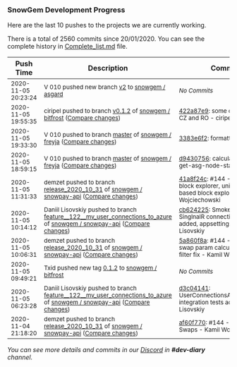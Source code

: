 
### SnowGem Development Progress

Here are the last 10 pushes to the projects we are currently working.

There is a total of 2560 commits since 20/01/2020. You can see the complete history in
 [Complete_list.md](Complete_list.md) file.

| Push Time | Description | Commits |
| --- | --- | --- |
| <sub>2020-11-05 20:23:24</sub> | <sub>V 010 pushed new branch [v2](https://gitlab.com/snowgem/asgard/commits/v2) to [snowgem / asgard](https://gitlab.com/snowgem/asgard)</sub> | <sub>_No Commits_</sub> |
| <sub>2020-11-05 19:55:35</sub> | <sub>ciripel pushed to branch [v0\.1\.2](https://gitlab.com/snowgem/bitfrost/commits/v0.1.2) of [snowgem / bitfrost](https://gitlab.com/snowgem/bitfrost) ([Compare changes](https://gitlab.com/snowgem/bitfrost/compare/f6a9977e5a0b672ba268bd32fe160a26ff0d9dee...422a87e9f08ebe06998fd3469b411c3462bbfe41))</sub> | <sub>[422a87e9](https://gitlab.com/snowgem/bitfrost/-/commit/422a87e9f08ebe06998fd3469b411c3462bbfe41): some corrections in CZ and RO - ciripel</sub> |
| <sub>2020-11-05 19:33:30</sub> | <sub>V 010 pushed to branch [master](https://gitlab.com/snowgem/freyja/commits/master) of [snowgem / freyja](https://gitlab.com/snowgem/freyja) ([Compare changes](https://gitlab.com/snowgem/freyja/compare/d9430756cb6619bb3a130441bba3fe14374a1d30...3383e6f293a06b8a764a54ca3a0790c3fd90a709))</sub> | <sub>[3383e6f2](https://gitlab.com/snowgem/freyja/-/commit/3383e6f293a06b8a764a54ca3a0790c3fd90a709): formatting - V</sub> |
| <sub>2020-11-05 18:59:15</sub> | <sub>V 010 pushed to branch [master](https://gitlab.com/snowgem/freyja/commits/master) of [snowgem / freyja](https://gitlab.com/snowgem/freyja) ([Compare changes](https://gitlab.com/snowgem/freyja/compare/b1d576f1e3f94f85bdb84fd311a8de3a7b26465d...d9430756cb6619bb3a130441bba3fe14374a1d30))</sub> | <sub>[d9430756](https://gitlab.com/snowgem/freyja/-/commit/d9430756cb6619bb3a130441bba3fe14374a1d30): calculate status avg + get-asg-node-status - V</sub> |
| <sub>2020-11-05 11:31:33</sub> | <sub>demzet pushed to branch [release\_2020\_10\_31](https://gitlab.com/snowgem/snowpay-api/commits/release_2020_10_31) of [snowgem / snowpay\-api](https://gitlab.com/snowgem/snowpay-api) ([Compare changes](https://gitlab.com/snowgem/snowpay-api/compare/5a860f8a14889916364efbed8ee6f50c56150e0f...41a8f24cf78d3c9230c076fb96265397f501eff1))</sub> | <sub>[41a8f24c](https://gitlab.com/snowgem/snowpay-api/-/commit/41a8f24cf78d3c9230c076fb96265397f501eff1): #144 - added zec block explorer, unified trezor based block explorers - Kamil Wojciechowski</sub> |
| <sub>2020-11-05 10:14:12</sub> | <sub>Daniil Lisovskiy pushed to branch [feature\_\_122\_\_mv\_user\_connections\_to\_azure](https://gitlab.com/snowgem/snowpay-api/commits/feature__122__mv_user_connections_to_azure) of [snowgem / snowpay\-api](https://gitlab.com/snowgem/snowpay-api) ([Compare changes](https://gitlab.com/snowgem/snowpay-api/compare/d3c04141f7f2c51274d612fd61c23283df6e2011...cb624225b80a9f0023e5f5e849b4bf10965f0aa4))</sub> | <sub>[cb624225](https://gitlab.com/snowgem/snowpay-api/-/commit/cb624225b80a9f0023e5f5e849b4bf10965f0aa4): Smoke test checking SinglnalR connection persistence added, appsettings file... - Daniil Lisovskiy</sub> |
| <sub>2020-11-05 10:06:31</sub> | <sub>demzet pushed to branch [release\_2020\_10\_31](https://gitlab.com/snowgem/snowpay-api/commits/release_2020_10_31) of [snowgem / snowpay\-api](https://gitlab.com/snowgem/snowpay-api) ([Compare changes](https://gitlab.com/snowgem/snowpay-api/compare/af60f77015fac5d65adb1a032089d0f08bbcefef...5a860f8a14889916364efbed8ee6f50c56150e0f))</sub> | <sub>[5a860f8a](https://gitlab.com/snowgem/snowpay-api/-/commit/5a860f8a14889916364efbed8ee6f50c56150e0f): #144 - zec swaps, swap param calculation notional filter fix - Kamil Wojciechowski</sub> |
| <sub>2020-11-05 09:49:21</sub> | <sub>Txid pushed new tag [0\.1\.2](https://gitlab.com/snowgem/bitfrost/-/tags/0.1.2) to [snowgem / bitfrost](https://gitlab.com/snowgem/bitfrost)</sub> | <sub>_No Commits_</sub> |
| <sub>2020-11-05 06:23:28</sub> | <sub>Daniil Lisovskiy pushed to branch [feature\_\_122\_\_mv\_user\_connections\_to\_azure](https://gitlab.com/snowgem/snowpay-api/commits/feature__122__mv_user_connections_to_azure) of [snowgem / snowpay\-api](https://gitlab.com/snowgem/snowpay-api) ([Compare changes](https://gitlab.com/snowgem/snowpay-api/compare/9f2f954d4168728dbb9b3e66b6d3382cbd5d722b...d3c04141f7f2c51274d612fd61c23283df6e2011))</sub> | <sub>[d3c04141](https://gitlab.com/snowgem/snowpay-api/-/commit/d3c04141f7f2c51274d612fd61c23283df6e2011): UserConnectionsAzureREpository integration tests added - Daniil Lisovskiy</sub> |
| <sub>2020-11-04 21:18:20</sub> | <sub>demzet pushed to branch [release\_2020\_10\_31](https://gitlab.com/snowgem/snowpay-api/commits/release_2020_10_31) of [snowgem / snowpay\-api](https://gitlab.com/snowgem/snowpay-api) ([Compare changes](https://gitlab.com/snowgem/snowpay-api/compare/f7cbdd8c59be2e12e623a11a05966c6671c2cd11...af60f77015fac5d65adb1a032089d0f08bbcefef))</sub> | <sub>[af60f770](https://gitlab.com/snowgem/snowpay-api/-/commit/af60f77015fac5d65adb1a032089d0f08bbcefef): #144 - Added ZEC Swaps - Kamil Wojciechowski</sub> |

_You can see more details and commits in our [Discord](https://discord.gg/zumGnbg) in **#dev-diary** channel._
